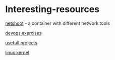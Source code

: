 # Interesting-resources

[netshoot](https://github.com/nicolaka/netshoot) - a container with different network tools

[devops exercises](https://github.com/bregman-arie/devops-exercises)

[usefull projects](https://github.com/ramitsurana/awesome-kubernetes/blob/master/docs/projects/projects.md)

[linux kernel](https://github.com/torvalds/linux)

